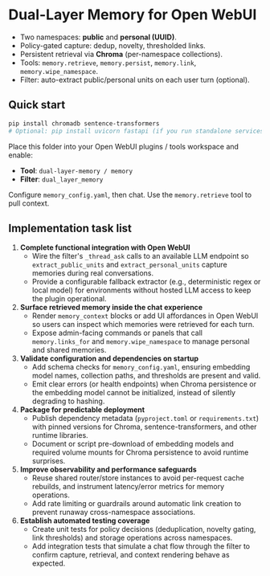 # Dual-Layer Memory for Open WebUI

- Two namespaces: **public** and **personal (UUID)**.
- Policy-gated capture: dedup, novelty, thresholded links.
- Persistent retrieval via **Chroma** (per-namespace collections).
- Tools: `memory.retrieve`, `memory.persist`, `memory.link`, `memory.wipe_namespace`.
- Filter: auto-extract public/personal units on each user turn (optional).

## Quick start

```bash
pip install chromadb sentence-transformers
# Optional: pip install uvicorn fastapi (if you run standalone services)
```

Place this folder into your Open WebUI plugins / tools workspace and enable:

* **Tool**: `dual-layer-memory / memory`
* **Filter**: `dual_layer_memory`

Configure `memory_config.yaml`, then chat. Use the `memory.retrieve` tool to pull context.

## Implementation task list

1. **Complete functional integration with Open WebUI**
   - Wire the filter's `_thread_ask` calls to an available LLM endpoint so `extract_public_units` and `extract_personal_units` capture memories during real conversations.
   - Provide a configurable fallback extractor (e.g., deterministic regex or local model) for environments without hosted LLM access to keep the plugin operational.
2. **Surface retrieved memory inside the chat experience**
   - Render `memory_context` blocks or add UI affordances in Open WebUI so users can inspect which memories were retrieved for each turn.
   - Expose admin-facing commands or panels that call `memory.links_for` and `memory.wipe_namespace` to manage personal and shared memories.
3. **Validate configuration and dependencies on startup**
   - Add schema checks for `memory_config.yaml`, ensuring embedding model names, collection paths, and thresholds are present and valid.
   - Emit clear errors (or health endpoints) when Chroma persistence or the embedding model cannot be initialized, instead of silently degrading to hashing.
4. **Package for predictable deployment**
   - Publish dependency metadata (`pyproject.toml` or `requirements.txt`) with pinned versions for Chroma, sentence-transformers, and other runtime libraries.
   - Document or script pre-download of embedding models and required volume mounts for Chroma persistence to avoid runtime surprises.
5. **Improve observability and performance safeguards**
   - Reuse shared router/store instances to avoid per-request cache rebuilds, and instrument latency/error metrics for memory operations.
   - Add rate limiting or guardrails around automatic link creation to prevent runaway cross-namespace associations.
6. **Establish automated testing coverage**
   - Create unit tests for policy decisions (deduplication, novelty gating, link thresholds) and storage operations across namespaces.
   - Add integration tests that simulate a chat flow through the filter to confirm capture, retrieval, and context rendering behave as expected.
